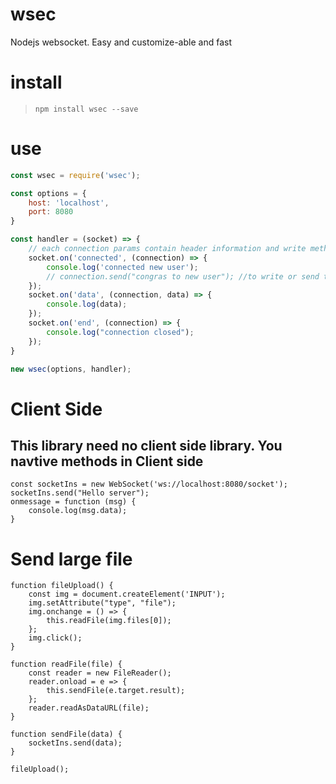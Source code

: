 # wsec
Nodejs websocket. Easy and customize-able and fast


# install

> `npm install wsec --save`

# use

```js
const wsec = require('wsec');

const options = {
    host: 'localhost',
    port: 8080
}

const handler = (socket) => {
    // each connection params contain header information and write methods
    socket.on('connected', (connection) => {
        console.log('connected new user');
        // connection.send("congras to new user"); //to write or send text to connected user
    });
    socket.on('data', (connection, data) => {
        console.log(data);
    });
    socket.on('end', (connection) => {
        console.log("connection closed");
    });
}

new wsec(options, handler);
```

# Client Side
## This library need no client side library. You navtive methods in Client side

```JS
const socketIns = new WebSocket('ws://localhost:8080/socket');
socketIns.send("Hello server");
onmessage = function (msg) {
    console.log(msg.data);
}
```
# Send large file
```JS
function fileUpload() {
    const img = document.createElement('INPUT');
    img.setAttribute("type", "file"); 
    img.onchange = () => {
        this.readFile(img.files[0]);
    };
    img.click();
}

function readFile(file) {
    const reader = new FileReader();
    reader.onload = e => {
        this.sendFile(e.target.result);
    };
    reader.readAsDataURL(file);
}

function sendFile(data) {
    socketIns.send(data);
}

fileUpload();
```